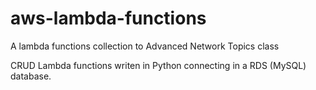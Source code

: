 # aws-lambda-functions
A lambda functions collection to Advanced Network Topics class

CRUD Lambda functions writen in Python connecting in a RDS (MySQL) database.
